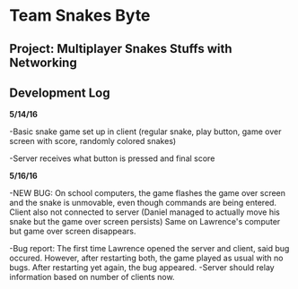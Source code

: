 <h1>Team Snakes Byte</h1>

<h2>Project: Multiplayer Snakes Stuffs with Networking</h2>

<h2>Development Log</h2>

<b>5/14/16</b>

-Basic snake game set up in client (regular snake, play button, game over screen with score, randomly colored snakes)

-Server receives what button is pressed and final score


<b>5/16/16</b>

-NEW BUG: On school computers, the game flashes the game over screen and the snake is unmovable, even though commands are being entered. Client also not connected to server (Daniel managed to actually move his snake but the game over screen persists) Same on Lawrence's computer but game over screen disappears.

-Bug report: The first time Lawrence opened the server and client, said bug occured. However, after restarting both, the game played as usual with no bugs. After restarting yet again, the bug appeared.
-Server should relay information based on number of clients now.

